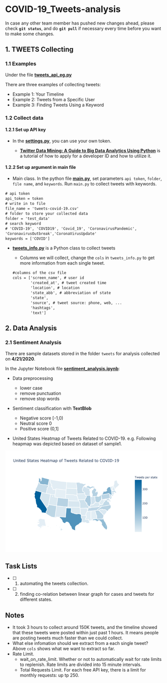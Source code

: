 # COVID-19_Tweets-analysis
In case any other team member has pushed new changes ahead, please check **`git status`**, and do **`git pull`** if necessary every time before you want to make some changes.

## 1. TWEETS Collecting

### 1.1 Examples
Under the file
**[tweets_api_eg.py](https://github.com/AllenSun7/COVID-19_Tweets-analysis/blob/master/tweets_api_eg.py)**

There are three examples of collecting tweets:
- Example 1: Your Timeline
- Example 2: Tweets from a Specific User
- Example 3: Finding Tweets Using a Keyword

### 1.2 Collect data
#### 1.2.1 Set up API key
- In the **[settings.py](https://github.com/AllenSun7/COVID-19_Tweets-analysis/blob/master/settings.py)**, you can use your own token.

    - **[Twitter Data Mining: A Guide to Big Data Analytics Using Python](https://chatbotslife.com/twitter-data-mining-a-guide-to-big-data-analytics-using-python-4efc8ccfa219)** is a tutorial of how to apply for a developer ID and how to utilize it. 
#### 1.2.2 Set up argument in main file
- Main class. In the python file **[main.py](https://github.com/AllenSun7/COVID-19_Tweets-analysis/blob/master/main.py)**, set parameters `api token`, `folder`, `file name`, and `keywords`. Run `main.py` to collect tweets with keywords.
```
# api token
api_token = token
# write in to file
file_name = 'tweets-covid-19.csv'
# folder to store your collected data
folder = 'test_data'
# search keyword
# 'COVID-19', 'COVID19', 'Covid_19', 'CoronavirusPandemic', 'CoronavirusOutbreak','CoronaVirusUpdate'
keywords = ['COVID']
```

- **[tweets_info.py](https://github.com/AllenSun7/COVID-19_Tweets-analysis/blob/master/tweets_info.py)** is a Python class to collect tweets

    - Columns we will collect, change the `cols` in  `tweets_info.py` to get more information from each single tweet.
    ```
    #columns of the csv file
    cols = ['screen_name', # user id
            'created_at', # tweet created time
            'location', # location
            'state_abb', # abbreviation of state
            'state',
            'source', # tweet source: phone, web, ...
            'hashtags', 
            'text']
    ```

## 2. Data Analysis
### 2.1 Sentiment Analysis
There are sample datasets stored in the folder `tweets` for analysis collected on **4/21/2020**.

In the Jupyter Notebook file **[sentiment_analysis.ipynb](https://github.com/AllenSun7/COVID-19_Tweets-analysis/blob/master/sentiment_analysis.ipynb)**:
- Data preprocessing
    - lower case
    - remove punctuation
    - remove stop words
- Sentiment classification with **TextBlob**
    - Negative score [-1,0)
    - Neutral  score   0
    - Positive score (0,1]

- United States Heatmap of Tweets Related to COVID-19. e.g. Following heapmap was depicted based on dataset of sample1.

<img src="https://github.com/AllenSun7/COVID-19_Tweets-analysis/blob/master/src/heatmap.png"/>

## Task Lists
- [ ]  1) automating the tweets collection.
- [ ]  2) finding co-relation between linear graph for cases and tweets for different states.

## Notes
- It took 3 hours to collect around 150K tweets, and the timeline showed that these tweets were posted within just past 1 hours. It means people are posting tweets much faster than we could collect. 
- What else infomation should we extract from a each single tweet? Above `cols` shows what we want to extract so far.
- Rate Limit.
    - wait_on_rate_limit. Whether or not to automatically wait for rate limits to replenish. Rate limits are divided into 15 minute intervals.  
    - Total Requests Limit. For each free API key, there is a limit for monthly requests: up tp 250. 